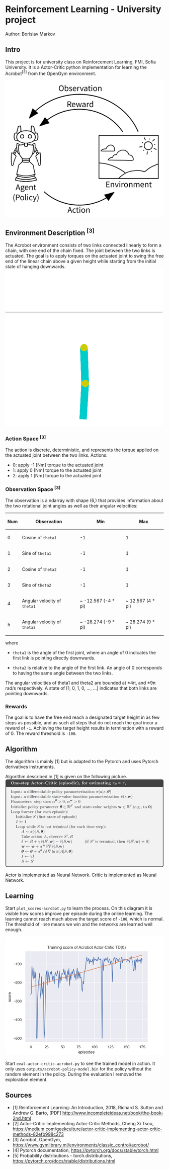 # Reinforcement Learning - University project

Author: Borislav Markov

## Intro
This project is for university class
on Reinforcement Learning, FMI, Sofia University.
It is a Actor-Critic python implementation for
learning the Acrobot<sup>[3]</sup> from the 
OpenGym environment.

![Acrobot](doc/rl_interaction.png)

## Environment Description <sup>[3]</sup>
The Acrobot environment consists 
of two links connected linearly to form a chain,
with one end of the chain fixed. 
The joint between the two links is actuated. 
The goal is to apply torques on the actuated 
joint to swing the free end of the linear chain 
above a given height while starting from the 
initial state of hanging downwards.
![Acrobot](doc/acrobot.gif)

### Action Space <sup>[3]</sup>
The action is discrete, deterministic, and 
represents the torque applied on the actuated 
joint between the two links.
Actions:
 * 0: apply -1 [Nm] torque to the actuated joint
 * 1: apply 0 [Nm] torque to the actuated joint
 * 2: apply 1 [Nm] torque to the actuated joint

### Observation Space <sup>[3]</sup>
The observation is a ndarray with shape (6,) 
that provides information about the two rotational 
joint angles as well as their angular velocities:

<table class="docutils align-default">
<thead>
<tr class="row-odd"><th class="head"><p>Num</p></th>
<th class="head"><p>Observation</p></th>
<th class="head"><p>Min</p></th>
<th class="head"><p>Max</p></th>
</tr>
</thead>
<tbody>
<tr class="row-even"><td><p>0</p></td>
<td><p>Cosine of <code class="docutils literal notranslate"><span class="pre">theta1</span></code></p></td>
<td><p>-1</p></td>
<td><p>1</p></td>
</tr>
<tr class="row-odd"><td><p>1</p></td>
<td><p>Sine of <code class="docutils literal notranslate"><span class="pre">theta1</span></code></p></td>
<td><p>-1</p></td>
<td><p>1</p></td>
</tr>
<tr class="row-even"><td><p>2</p></td>
<td><p>Cosine of <code class="docutils literal notranslate"><span class="pre">theta2</span></code></p></td>
<td><p>-1</p></td>
<td><p>1</p></td>
</tr>
<tr class="row-odd"><td><p>3</p></td>
<td><p>Sine of <code class="docutils literal notranslate"><span class="pre">theta2</span></code></p></td>
<td><p>-1</p></td>
<td><p>1</p></td>
</tr>
<tr class="row-even"><td><p>4</p></td>
<td><p>Angular velocity of <code class="docutils literal notranslate"><span class="pre">theta1</span></code></p></td>
<td><p>~ -12.567 (-4 * pi)</p></td>
<td><p>~ 12.567 (4 * pi)</p></td>
</tr>
<tr class="row-odd"><td><p>5</p></td>
<td><p>Angular velocity of <code class="docutils literal notranslate"><span class="pre">theta2</span></code></p></td>
<td><p>~ -28.274 (-9 * pi)</p></td>
<td><p>~ 28.274 (9 * pi)</p></td>
</tr>
</tbody>
</table>

where

* `theta1` is the angle of the first joint, where an angle of 0 indicates the first link is pointing directly downwards.

* `theta2` is relative to the angle of the first link. An angle of 0 corresponds to having the same angle between the two links.

The angular velocities of theta1 and theta2 are bounded at ±4π, and ±9π rad/s respectively. A state of [1, 0, 1, 0, ..., ...] indicates that both links are pointing downwards.

### Rewards
The goal is to have the free end reach a designated 
target height in as few steps as possible, and as 
such all steps that do not reach the goal incur a 
reward of `-1`. Achieving the target height results 
in termination with a reward of 0. The reward
threshold is `-100`.

## Algorithm
The algorithm is mainly [1] but is adapted to the Pytorch
and uses Pytorch derivatives instruments.

Algorithm described in [1] is given on the following picture.
![Acrobot](doc/actor-critic-episodic-algorithm.png)

Actor is implemented as Neural Network.
Critic is implemented as Neural Network.

## Learning

Start `plot_scores-acrobot.py` to learn the process.
On this diagram it is visible how scores improve per episode 
during the online learning. The learning cannot reach much above
the target score of `-100`, which is normal. The threshold of
`-100` means we win and the networks are learned well enough.

![Acrobot](doc/learning_scores.png)

Start `eval-actor-critic-acrobot.py` to see the trained
model in action. It only uses `outputs/acrobot-policy-model.bin`
for the policy without the random element in the policy. During 
the evaluation I removed the exploration element.

## Sources
 * [1] Reinforcement Learning: An Introduction, 2018, Richard S. Sutton and Andrew G. Barto,
   [PDF] http://www.incompleteideas.net/book/the-book-2nd.html
 * [2] Actor-Critic: Implementing Actor-Critic Methods, Cheng Xi Tsou, https://medium.com/geekculture/actor-critic-implementing-actor-critic-methods-82efb998c273
 * [3] Acrobot, OpenGym, https://www.gymlibrary.ml/environments/classic_control/acrobot/
 * [4] Pytorch documentation, https://pytorch.org/docs/stable/torch.html
 * [5] Probability distributions - torch.distributions, https://pytorch.org/docs/stable/distributions.html
